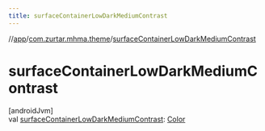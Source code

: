 ```yaml
---
title: surfaceContainerLowDarkMediumContrast
---
```

//[app](../../index.html)/[com.zurtar.mhma.theme](index.html)/[surfaceContainerLowDarkMediumContrast](surface-container-low-dark-medium-contrast.html)



# surfaceContainerLowDarkMediumContrast



[androidJvm]\
val [surfaceContainerLowDarkMediumContrast](surface-container-low-dark-medium-contrast.html): [Color](https://developer.android.com/reference/kotlin/androidx/compose/ui/graphics/Color.html)



